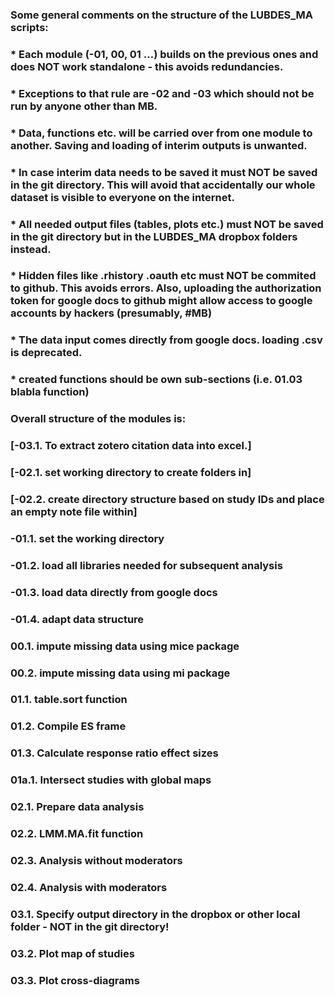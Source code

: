 ### Some general comments on the structure of the LUBDES_MA scripts:
### * Each module (-01, 00, 01 ...) builds on the previous ones and does NOT work standalone - this avoids redundancies.
### * Exceptions to that rule are -02 and -03 which should not be run by anyone other than MB.
### * Data, functions etc. will be carried over from one module to another. Saving and loading of interim outputs is unwanted. 
### * In case interim data needs to be saved it must NOT be saved in the git directory. This will avoid that accidentally our whole dataset is visible to everyone on the internet. 
### * All needed output files (tables, plots etc.) must NOT be saved in the git directory but in the LUBDES_MA dropbox folders instead.
### * Hidden files like .rhistory .oauth etc must NOT be commited to github. This avoids errors. Also, uploading the authorization token for google docs to github might allow access to google accounts by hackers (presumably, #MB)
### * The data input comes directly from google docs. loading .csv is deprecated.
### * created functions should be own sub-sections (i.e. 01.03 blabla function)
###
### Overall structure of the modules is:
### [-03.1. To extract zotero citation data into excel.]
### [-02.1. set working directory to create folders in]
### [-02.2. create directory structure based on study IDs and place an empty note file within]
### -01.1. set the working directory
### -01.2. load all libraries needed for subsequent analysis
### -01.3. load data directly from google docs
### -01.4. adapt data structure
### 00.1. impute missing data using mice package
### 00.2. impute missing data using mi package 
### 01.1. table.sort function
### 01.2. Compile ES frame
### 01.3. Calculate response ratio effect sizes
### 01a.1. Intersect studies with global maps
### 02.1. Prepare data analysis
### 02.2. LMM.MA.fit function
### 02.3. Analysis without moderators
### 02.4. Analysis with moderators
### 03.1. Specify output directory in the dropbox or other local folder - NOT in the git directory!
### 03.2. Plot map of studies
### 03.3. Plot cross-diagrams

